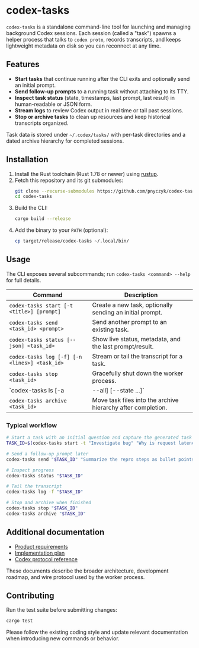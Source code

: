 # codex-tasks

`codex-tasks` is a standalone command-line tool for launching and managing background Codex sessions. Each session (called a "task") spawns a helper process that talks to `codex proto`, records transcripts, and keeps lightweight metadata on disk so you can reconnect at any time.

## Features
- **Start tasks** that continue running after the CLI exits and optionally send an initial prompt.
- **Send follow-up prompts** to a running task without attaching to its TTY.
- **Inspect task status** (state, timestamps, last prompt, last result) in human-readable or JSON form.
- **Stream logs** to review Codex output in real time or tail past sessions.
- **Stop or archive tasks** to clean up resources and keep historical transcripts organized.

Task data is stored under `~/.codex/tasks/` with per-task directories and a dated archive hierarchy for completed sessions.

## Installation
1. Install the Rust toolchain (Rust 1.78 or newer) using [rustup](https://rustup.rs/).
2. Fetch this repository and its git submodules:
   ```bash
   git clone --recurse-submodules https://github.com/pnyczyk/codex-tasks.git
   cd codex-tasks
   ```
3. Build the CLI:
   ```bash
   cargo build --release
   ```
4. Add the binary to your `PATH` (optional):
   ```bash
   cp target/release/codex-tasks ~/.local/bin/
   ```

## Usage
The CLI exposes several subcommands; run `codex-tasks <command> --help` for full details.

| Command | Description |
| --- | --- |
| `codex-tasks start [-t <title>] [prompt]` | Create a new task, optionally sending an initial prompt. |
| `codex-tasks send <task_id> <prompt>` | Send another prompt to an existing task. |
| `codex-tasks status [--json] <task_id>` | Show live status, metadata, and the last prompt/result. |
| `codex-tasks log [-f] [-n <lines>] <task_id>` | Stream or tail the transcript for a task. |
| `codex-tasks stop <task_id>` | Gracefully shut down the worker process. |
| `codex-tasks ls [-a|--all] [--state <STATE> ...]` | List active tasks, optionally including archived ones and filtering by state. |
| `codex-tasks archive <task_id>` | Move task files into the archive hierarchy after completion. |

### Typical workflow
```bash
# Start a task with an initial question and capture the generated task ID
TASK_ID=$(codex-tasks start -t "Investigate bug" "Why is request latency spiking?")

# Send a follow-up prompt later
codex-tasks send "$TASK_ID" "Summarize the repro steps as bullet points."

# Inspect progress
codex-tasks status "$TASK_ID"

# Tail the transcript
codex-tasks log -f "$TASK_ID"

# Stop and archive when finished
codex-tasks stop "$TASK_ID"
codex-tasks archive "$TASK_ID"
```

## Additional documentation
- [Product requirements](docs/prd.md)
- [Implementation plan](docs/plan.md)
- [Codex protocol reference](docs/proto.md)

These documents describe the broader architecture, development roadmap, and wire protocol used by the worker process.

## Contributing
Run the test suite before submitting changes:
```bash
cargo test
```

Please follow the existing coding style and update relevant documentation when introducing new commands or behavior.
